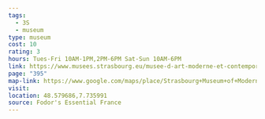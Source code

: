 ```yaml
---
tags:
  - 3S
  - museum
type: museum
cost: 10
rating: 3
hours: Tues-Fri 10AM-1PM,2PM-6PM Sat-Sun 10AM-6PM
link: https://www.musees.strasbourg.eu/musee-d-art-moderne-et-contemporain
page: "395"
map-link: https://www.google.com/maps/place/Strasbourg+Museum+of+Modern+and+Contemporary+Art/@46.3886849,-0.2296824,6z/data=!4m10!1m2!2m1!1smusee+d'art+moderne+et+contemporain!3m6!1s0x4796c84ad320ec67:0x6d74978f33eeb6ba!8m2!3d48.579498!4d7.735973!15sCiNtdXNlZSBkJ2FydCBtb2Rlcm5lIGV0IGNvbnRlbXBvcmFpblolIiNtdXNlZSBkIGFydCBtb2Rlcm5lIGV0IGNvbnRlbXBvcmFpbpIBEW1vZGVybl9hcnRfbXVzZXVt4AEA!16zL20vMDQxMDVj?entry=ttu&g_ep=EgoyMDI0MDkyNS4wIKXMDSoASAFQAw%3D%3D
visit: 
location: 48.579686,7.735991
source: Fodor's Essential France
---
```

